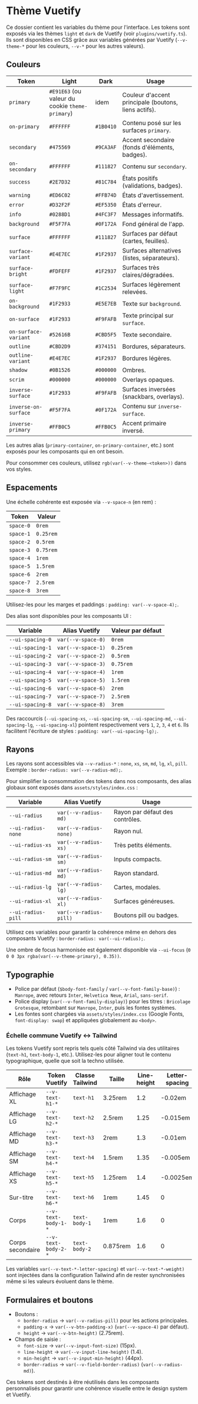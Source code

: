# Thème Vuetify

Ce dossier contient les variables du thème pour l'interface. Les tokens sont exposés via les thèmes `light` et `dark` de Vuetify (voir `plugins/vuetify.ts`). Ils sont disponibles en CSS grâce aux variables générées par Vuetify (`--v-theme-*` pour les couleurs, `--v-*` pour les autres valeurs).

## Couleurs

| Token | Light | Dark | Usage |
| --- | --- | --- | --- |
| `primary` | `#E91E63` (ou valeur du cookie `theme-primary`) | idem | Couleur d'accent principale (boutons, liens actifs).
| `on-primary` | `#FFFFFF` | `#1B0410` | Contenu posé sur les surfaces `primary`.
| `secondary` | `#475569` | `#9CA3AF` | Accent secondaire (fonds d'éléments, badges).
| `on-secondary` | `#FFFFFF` | `#111827` | Contenu sur `secondary`.
| `success` | `#2E7D32` | `#81C784` | États positifs (validations, badges).
| `warning` | `#ED6C02` | `#FFB74D` | États d'avertissement.
| `error` | `#D32F2F` | `#EF5350` | États d'erreur.
| `info` | `#0288D1` | `#4FC3F7` | Messages informatifs.
| `background` | `#F5F7FA` | `#0F172A` | Fond général de l'app.
| `surface` | `#FFFFFF` | `#111827` | Surfaces par défaut (cartes, feuilles).
| `surface-variant` | `#E4E7EC` | `#1F2937` | Surfaces alternatives (listes, séparateurs).
| `surface-bright` | `#FDFEFF` | `#1F2937` | Surfaces très claires/dégradées.
| `surface-light` | `#F7F9FC` | `#1C2534` | Surfaces légèrement relevées.
| `on-background` | `#1F2933` | `#E5E7EB` | Texte sur `background`.
| `on-surface` | `#1F2933` | `#F9FAFB` | Texte principal sur `surface`.
| `on-surface-variant` | `#52616B` | `#CBD5F5` | Texte secondaire.
| `outline` | `#CBD2D9` | `#374151` | Bordures, séparateurs.
| `outline-variant` | `#E4E7EC` | `#1F2937` | Bordures légères.
| `shadow` | `#0B1526` | `#000000` | Ombres.
| `scrim` | `#000000` | `#000000` | Overlays opaques.
| `inverse-surface` | `#1F2933` | `#F9FAFB` | Surfaces inversées (snackbars, overlays).
| `inverse-on-surface` | `#F5F7FA` | `#0F172A` | Contenu sur `inverse-surface`.
| `inverse-primary` | `#FFB0C5` | `#FFB0C5` | Accent primaire inversé.

Les autres alias (`primary-container`, `on-primary-container`, etc.) sont exposés pour les composants qui en ont besoin.

Pour consommer ces couleurs, utilisez `rgb(var(--v-theme-<token>))` dans vos styles.

## Espacements

Une échelle cohérente est exposée via `--v-space-n` (en rem) :

| Token | Valeur |
| --- | --- |
| `space-0` | `0rem`
| `space-1` | `0.25rem`
| `space-2` | `0.5rem`
| `space-3` | `0.75rem`
| `space-4` | `1rem`
| `space-5` | `1.5rem`
| `space-6` | `2rem`
| `space-7` | `2.5rem`
| `space-8` | `3rem`

Utilisez-les pour les marges et paddings : `padding: var(--v-space-4);`.

Des alias sont disponibles pour les composants UI :

| Variable | Alias Vuetify | Valeur par défaut |
| --- | --- | --- |
| `--ui-spacing-0` | `var(--v-space-0)` | `0rem` |
| `--ui-spacing-1` | `var(--v-space-1)` | `0.25rem` |
| `--ui-spacing-2` | `var(--v-space-2)` | `0.5rem` |
| `--ui-spacing-3` | `var(--v-space-3)` | `0.75rem` |
| `--ui-spacing-4` | `var(--v-space-4)` | `1rem` |
| `--ui-spacing-5` | `var(--v-space-5)` | `1.5rem` |
| `--ui-spacing-6` | `var(--v-space-6)` | `2rem` |
| `--ui-spacing-7` | `var(--v-space-7)` | `2.5rem` |
| `--ui-spacing-8` | `var(--v-space-8)` | `3rem` |

Des raccourcis (`--ui-spacing-xs`, `--ui-spacing-sm`, `--ui-spacing-md`, `--ui-spacing-lg`, `--ui-spacing-xl`) pointent respectivement vers `1`, `2`, `3`, `4` et `6`. Ils facilitent l'écriture de styles : `padding: var(--ui-spacing-lg);`.

## Rayons

Les rayons sont accessibles via `--v-radius-*` : `none`, `xs`, `sm`, `md`, `lg`, `xl`, `pill`. Exemple : `border-radius: var(--v-radius-md);`.

Pour simplifier la consommation des tokens dans nos composants, des alias globaux sont exposés dans `assets/styles/index.css` :

| Variable | Alias Vuetify | Usage |
| --- | --- | --- |
| `--ui-radius` | `var(--v-radius-md)` | Rayon par défaut des contrôles.
| `--ui-radius-none` | `var(--v-radius-none)` | Rayon nul.
| `--ui-radius-xs` | `var(--v-radius-xs)` | Très petits éléments.
| `--ui-radius-sm` | `var(--v-radius-sm)` | Inputs compacts.
| `--ui-radius-md` | `var(--v-radius-md)` | Rayon standard.
| `--ui-radius-lg` | `var(--v-radius-lg)` | Cartes, modales.
| `--ui-radius-xl` | `var(--v-radius-xl)` | Surfaces généreuses.
| `--ui-radius-pill` | `var(--v-radius-pill)` | Boutons pill ou badges.

Utilisez ces variables pour garantir la cohérence même en dehors des composants Vuetify : `border-radius: var(--ui-radius);`.

Une ombre de focus harmonisée est également disponible via `--ui-focus` (`0 0 0 3px rgba(var(--v-theme-primary), 0.35))`.

## Typographie

- Police par défaut (`$body-font-family` / `var(--v-font-family-base)`) : `Manrope`, avec retours `Inter`, `Helvetica Neue`, `Arial`, `sans-serif`.
- Police display (`var(--v-font-family-display)`) pour les titres : `Bricolage Grotesque`, retombant sur `Manrope`, `Inter`, puis les fontes systèmes.
- Les fontes sont chargées via `assets/styles/index.css` (Google Fonts, `font-display: swap`) et appliquées globalement au `<body>`.

### Échelle commune Vuetify ↔ Tailwind

Les tokens Vuetify sont repris tels quels côté Tailwind via des utilitaires (`text-h1`, `text-body-1`, etc.). Utilisez-les pour aligner tout le contenu typographique, quelle que soit la techno utilisée.

| Rôle | Token Vuetify | Classe Tailwind | Taille | Line-height | Letter-spacing | Poids |
| --- | --- | --- | --- | --- | --- | --- |
| Affichage XL | `--v-text-h1-*` | `text-h1` | 3.25rem | 1.2 | -0.02em | 600 |
| Affichage LG | `--v-text-h2-*` | `text-h2` | 2.5rem | 1.25 | -0.015em | 600 |
| Affichage MD | `--v-text-h3-*` | `text-h3` | 2rem | 1.3 | -0.01em | 600 |
| Affichage SM | `--v-text-h4-*` | `text-h4` | 1.5rem | 1.35 | -0.005em | 600 |
| Affichage XS | `--v-text-h5-*` | `text-h5` | 1.25rem | 1.4 | -0.0025em | 600 |
| Sur-titre | `--v-text-h6-*` | `text-h6` | 1rem | 1.45 | 0 | 600 |
| Corps | `--v-text-body-1-*` | `text-body-1` | 1rem | 1.6 | 0 | 400 |
| Corps secondaire | `--v-text-body-2-*` | `text-body-2` | 0.875rem | 1.6 | 0 | 400 |

Les variables `var(--v-text-*-letter-spacing)` et `var(--v-text-*-weight)` sont injectées dans la configuration Tailwind afin de rester synchronisées même si les valeurs évoluent dans le thème.

## Formulaires et boutons

- Boutons :
  - `border-radius` → `var(--v-radius-pill)` pour les actions principales.
  - `padding-x` → `var(--v-btn-padding-x)` (`var(--v-space-4)` par défaut).
  - `height` → `var(--v-btn-height)` (2.75rem).
- Champs de saisie :
  - `font-size` → `var(--v-input-font-size)` (15px).
  - `line-height` → `var(--v-input-line-height)` (1.4).
  - `min-height` → `var(--v-input-min-height)` (44px).
  - `border-radius` → `var(--v-field-border-radius)` (`var(--v-radius-md)`).

Ces tokens sont destinés à être réutilisés dans les composants personnalisés pour garantir une cohérence visuelle entre le design system et Vuetify.
